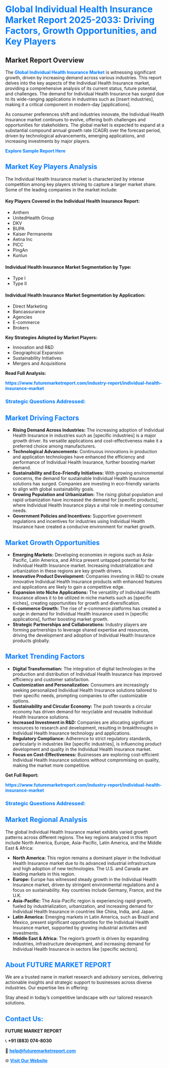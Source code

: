<h1 style="color: #007BFF;">Global Individual Health Insurance Market Report 2025-2033: Driving Factors, Growth Opportunities, and Key Players</h1>

<section id="overview">
<h2>Market Report Overview</h2>
<p>The <a href="https://www.futuremarketreport.com/industry-report/individual-health-insurance-market" style="color: #007BFF; text-decoration: none;"><strong>Global Individual Health Insurance Market</strong></a> is witnessing significant growth, driven by increasing demand across various industries. This report delves into the key aspects of the Individual Health Insurance market, providing a comprehensive analysis of its current status, future potential, and challenges. The demand for Individual Health Insurance has surged due to its wide-ranging applications in industries such as [insert industries], making it a critical component in modern-day [applications].</p>
<p>As consumer preferences shift and industries innovate, the Individual Health Insurance market continues to evolve, offering both challenges and opportunities for stakeholders. The global market is expected to expand at a substantial compound annual growth rate (CAGR) over the forecast period, driven by technological advancements, emerging applications, and increasing investments by major players.</p>
</section>

<section id="overview">
<p><a href="https://www.futuremarketreport.com/request-sample/reportId=106464" style="color: #007BFF; text-decoration: none;"><strong>Explore Sample Report Here</strong></a></p>
</section>

<section id="key-players">
<h2 style="color: #007BFF;">Market Key Players Analysis</h2>
<p>The Individual Health Insurance market is characterized by intense competition among key players striving to capture a larger market share. Some of the leading companies in the market include:</p>
<h4>Key Players Covered in the Individual Health Insurance Report:</h4>
<ul><li>Anthem</li><li>UnitedHealth Group</li><li>DKV</li><li>BUPA</li><li>Kaiser Permanente</li><li>Aetna Inc</li><li>PICC</li><li>PingAn</li><li>Kunlun</li></ul>
<h4>Individual Health Insurance Market Segmentation by Type:</h4>
<ul><li>Type I</li><li>Type II</li></ul>

<h4>Individual Health Insurance Market Segmentation by Application:</h4>
<ul><li>Direct Marketing</li><li>Bancassurance</li><li>Agencies</li><li>E-commerce</li><li>Brokers</li></ul>
<p><strong>Key Strategies Adopted by Market Players:</strong></p>
<ul>
<li>Innovation and R&D</li>
<li>Geographical Expansion</li>
<li>Sustainability Initiatives</li>
<li>Mergers and Acquisitions</li>
</ul>
</section>

<section>
<p><strong>Read Full Analysis: </strong></p><a href="https://www.futuremarketreport.com/industry-report/individual-health-insurance-market" style="color: #007BFF; text-decoration: none;"><strong>https://www.futuremarketreport.com/industry-report/individual-health-insurance-market</strong></a>
<h3 style="color: #007BFF;">Strategic Questions Addressed:</h3>
</section>

<section id="driving-factors">
<h2 style="color: #007BFF;">Market Driving Factors</h2>
<ul>
<li><strong>Rising Demand Across Industries:</strong> The increasing adoption of Individual Health Insurance in industries such as [specific industries] is a major growth driver. Its versatile applications and cost-effectiveness make it a preferred choice among manufacturers.</li>
<li><strong>Technological Advancements:</strong> Continuous innovations in production and application technologies have enhanced the efficiency and performance of Individual Health Insurance, further boosting market demand.</li>
<li><strong>Sustainability and Eco-Friendly Initiatives:</strong> With growing environmental concerns, the demand for sustainable Individual Health Insurance solutions has surged. Companies are investing in eco-friendly variants to align with global sustainability goals.</li>
<li><strong>Growing Population and Urbanization:</strong> The rising global population and rapid urbanization have increased the demand for [specific products], where Individual Health Insurance plays a vital role in meeting consumer needs.</li>
<li><strong>Government Policies and Incentives:</strong> Supportive government regulations and incentives for industries using Individual Health Insurance have created a conducive environment for market growth.</li>
</ul>
</section>

<section id="growth-opportunities">
<h2 style="color: #007BFF;">Market Growth Opportunities</h2>
<ul>
<li><strong>Emerging Markets:</strong> Developing economies in regions such as Asia-Pacific, Latin America, and Africa present untapped potential for the Individual Health Insurance market. Increasing industrialization and urbanization in these regions are key growth drivers.</li>
<li><strong>Innovative Product Development:</strong> Companies investing in R&D to create innovative Individual Health Insurance products with enhanced features and applications are likely to gain a competitive edge.</li>
<li><strong>Expansion into Niche Applications:</strong> The versatility of Individual Health Insurance allows it to be utilized in niche markets such as [specific niches], creating opportunities for growth and diversification.</li>
<li><strong>E-commerce Growth:</strong> The rise of e-commerce platforms has created a surge in demand for Individual Health Insurance used in [specific applications], further boosting market growth.</li>
<li><strong>Strategic Partnerships and Collaborations:</strong> Industry players are forming partnerships to leverage shared expertise and resources, driving the development and adoption of Individual Health Insurance products globally.</li>
</ul>
</section>

<section id="trending-factors">
<h2 style="color: #007BFF;">Market Trending Factors</h2>
<ul>
<li><strong>Digital Transformation:</strong> The integration of digital technologies in the production and distribution of Individual Health Insurance has improved efficiency and customer satisfaction.</li>
<li><strong>Customization and Personalization:</strong> Consumers are increasingly seeking personalized Individual Health Insurance solutions tailored to their specific needs, prompting companies to offer customizable options.</li>
<li><strong>Sustainability and Circular Economy:</strong> The push towards a circular economy has driven demand for recyclable and reusable Individual Health Insurance solutions.</li>
<li><strong>Increased Investment in R&D:</strong> Companies are allocating significant resources to research and development, resulting in breakthroughs in Individual Health Insurance technology and applications.</li>
<li><strong>Regulatory Compliance:</strong> Adherence to strict regulatory standards, particularly in industries like [specific industries], is influencing product development and quality in the Individual Health Insurance market.</li>
<li><strong>Focus on Cost-Effectiveness:</strong> Businesses are exploring cost-efficient Individual Health Insurance solutions without compromising on quality, making the market more competitive.</li>
</ul>
</section>

<section>
<p><strong>Get Full Report: </strong></p><a href="https://www.futuremarketreport.com/industry-report/individual-health-insurance-market" style="color: #007BFF; text-decoration: none;"><strong>https://www.futuremarketreport.com/industry-report/individual-health-insurance-market</strong></a>
<h3 style="color: #007BFF;">Strategic Questions Addressed:</h3>
</section>


<section id="regional-analysis">
<h2 style="color: #007BFF;">Market Regional Analysis</h2>
<p>The global Individual Health Insurance market exhibits varied growth patterns across different regions. The key regions analyzed in this report include North America, Europe, Asia-Pacific, Latin America, and the Middle East & Africa:</p>
<ul>
<li><strong>North America:</strong> This region remains a dominant player in the Individual Health Insurance market due to its advanced industrial infrastructure and high adoption of new technologies. The U.S. and Canada are leading markets in this region.</li>
<li><strong>Europe:</strong> Europe has witnessed steady growth in the Individual Health Insurance market, driven by stringent environmental regulations and a focus on sustainability. Key countries include Germany, France, and the U.K.</li>
<li><strong>Asia-Pacific:</strong> The Asia-Pacific region is experiencing rapid growth, fueled by industrialization, urbanization, and increasing demand for Individual Health Insurance in countries like China, India, and Japan.</li>
<li><strong>Latin America:</strong> Emerging markets in Latin America, such as Brazil and Mexico, present significant opportunities for the Individual Health Insurance market, supported by growing industrial activities and investments.</li>
<li><strong>Middle East & Africa:</strong> The region’s growth is driven by expanding industries, infrastructure development, and increasing demand for Individual Health Insurance in sectors like [specific sectors].</li>
</ul>
</section>

<footer>
<h2 style="color: #007BFF;">About FUTURE MARKET REPORT</h2>
<p>We are a trusted name in market research and advisory services, delivering actionable insights and strategic support to businesses across diverse industries. Our expertise lies in offering:</p>

<p>Stay ahead in today’s competitive landscape with our tailored research solutions.</p>

<h2 style="color: #007BFF;">Contact Us:</h2>
<p><strong>FUTURE MARKET REPORT</strong></p>
<p>📞 <strong>+91 (883) 074-8030</strong></p>
<p>📧 <strong><a href="mailto:help@futuremarketreport.com" style="color: #007BFF;">help@futuremarketreport.com</a></strong></p>
<p>🌐 <strong><a href="https://www.futuremarketreport.com/" style="color: #007BFF;">Visit Our Website</a></strong></p>
</footer>